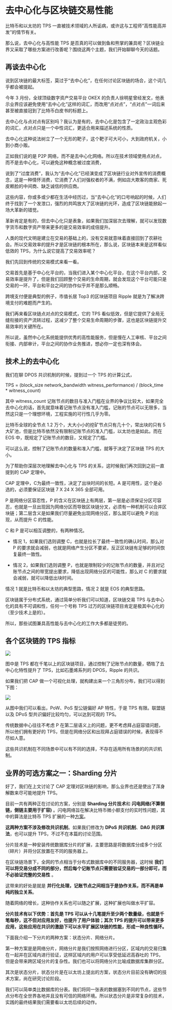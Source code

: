 # 去中心化与区块链交易性能
比特币和以太坊的 TPS 一直被技术领域的人所诟病，或许这与工程师“高性能高并发”的情节有关。

那么说，去中心化与高性能 TPS 是否真的可以做到鱼和熊掌的兼具呢？区块链业界又采取了哪些方案进行改善呢？围绕这两个主题，我们开始聊聊今天的话题。

## 再谈去中心化
说到区块链的最大标签，莫过于“去中心化”，在任何讨论区块链的场合，这个词几乎都会被提起。

今年 3 月份，全球顶级数字资产交易平台 OKEX 的负责人徐明星曾经发文，他表示业界应该避免使用“去中心化”这样的词汇，而改用“点对点”，“点对点”一词后来甚至被直接冠到了比特币白皮书的标题上。

去中心化与点对点有区别吗？我认为是有的，去中心化是包含了一定政治主观色彩的词汇，点对点只是一个中性词汇，更适合用来描述系统的性质。

去中心化这种说法树立了一个无形的靶子，这个靶子可大可小，大到政府机关，小到小商小贩。

正如我们说的是 P2P 网络，而不是去中心化网络。所以在技术领域使用点对点，而不是去中心化，可以避免这种概念被过度消费，

说到了“过度消费”，我认为“去中心化”已经演变成了区块链行业对外宣传的消费概念，这是一种情怀消费，它消费了人们对强权者的不满，例如店大欺客的商家、死皮赖脸的中间商、缺乏诚信的供应商。

这些内容，你或多或少都在生活中经历过，当“去中心化”的口号响起的时候，人们终于找到了一个发泄口，强烈的共鸣放大了区块链的光环，造成了区块链能掀起一场大革新的错觉。

革新肯定是有的，但去中心化只是表象，如果我们加深层次去理解，就可以发现数字货币和数字资产带来更多的是交易效率的成倍提升。

人类的现代文明是建立在交易的基础上的，没有交易就意味着直接回到了农耕社会。所以交易效率的提升才是区块链的根本所在，那么说，区块链本来是这样看似低效的 TPS，为什么说它提高了交易效率呢？

我们先回到传统的交易模式来看一看。

交易首先是基于中心化平台的，当我们进入某个中心化平台，在这个平台内部，交易效率是提升了，但是我们回顾整个交易的生命周期，就会发现这个平台可能只是交易的一环，平台和平台之间的协作似乎并不是那么顺畅。

跨境支付便是典型的例子，市值长居 Top3 的区块链项目 Ripple 就是为了解决跨境支付的难题而产生的。

我们再来看区块链点对点的交易模式，它的 TPS 看似低效，但是它提供了全局无缝衔接的资产流转过程，这减少了整个交易生命周期的步骤，这也是区块链提升交易效率的关键所在。

所以说，虽然中心化系统能提供优秀的高性能服务，但是慢在人工审核、平台之间衔接、内部审计，平台之间的协作业务推进，想必你一定也深有体会。

## 技术上的去中心化
我们在聊 DPOS 共识机制的时候，提到过一个 TPS 的计算公式，

TPS = (block_size network_bandwidth witness_performance) /
(block_time * witness_count)

其中 witness_count 记账节点的数目与准入门槛在业界的争议比较大，如果完全去中心化的话，首先就意味着记账节点没有准入门槛，记账的节点可以无限多，当然这只是一个理想环境，工程实施的可行性几乎为零。

比特币全球的全节点 1.2 万个，大大小小的挖矿节点只有几十个，常出块的只有 5 大矿池，但是比特币依然没有限制记账节点的准入门槛，以太坊也是如此。而在 EOS 中，既规定了记账节点的数目，又规定了门槛。

可以这么说，控制了记账节点的数量和准入门槛，就等于决定了区块链 TPS 的大小。

为了帮助你深层次地理解去中心化与 TPS 的关系，这时候我们再次回到之前一直提到的 CAP 定理中。

CAP 定理中，C为最终一致性，决定了出块时间的长短。A 是可用性，这个是必选的，必须要保证区块链 7 X 24 X 365 全部可用。

P 是网络分区容忍性，P 的含义在区块链上有两层，第一层是必须保证分区可容忍，也就是一旦出现因为网络分区而导致区块链分叉，必须有一种机制可以合并区块链；第二层含义是如果我们尽量避免出现网络分区，那么就可以避免 P 的出现，从而提升 C 的性能。

C 和 P 是可以相互调整的，有两种情况。

*   情况 1，如果我们选则调整 C，也就是拉长了最终一致性的确认时间，那么对 P 的要求就会减弱，也就是网络产生分区不要紧，反正区块链有足够的时间恢复最终一致性。

*   情况 2，如果我们选则调整 P，也就是限制较少的记账节点的数量，并且对记账节点之间的带宽提出要求，降低出现网络分区的可能性，那么对 C 的要求就会减弱，就可以降低出块时间。

情况 1 就是比特币和以太坊的典型思路，情况 2 就是 EOS 的典型思路。

区块链属于分布式系统，通过简单分析我们可以知道，区块链交易 TPS 与去中心化的具有不可调和性，任何一个号称 TPS 过万的区块链项目肯定是极其中心化的（至少技术上是的）。

所以，那些试图兼具高性能与去中心化的工作大多都是徒劳的。

## 各个区块链的 TPS 指标
![](https://github.com/yjjnls/blockchain-tutorial-cn/blob/master/img/17.1.png)

图中是 TPS 都在千笔以上的区块链项目，通过控制了记账节点的数量，牺牲了去中心化特性提升了 TPS，比如石墨烯系列的 DPOS，Ripple 的共识。

如果我们把 CAP 做一个可视化处理，就构建出来一个三角形分布，我们可以得到下图：

![](https://github.com/yjjnls/blockchain-tutorial-cn/blob/master/img/17.2.png)

从图中我们可以看出，PoW、PoS 型公链偏好 AP 特性，于是 TPS 有限。联盟链以及 DPoS 型共识偏好比较均匀，可以达到可观的 TPS。

传统数据中心往往不考虑 P 在第二层语义上的问题，更不考虑拜占庭容错问题，所以他们拥有更好的 TPS，但是在网络分区和出现拜占庭错误的时候，表现得不尽如人意。

这些共识机制在不同场景中可以有不同的选择，不存在适用所有场景的的共识机制。

## 业界的可选方案之一：Sharding 分片
好了，我们在上文讨论了 CAP 定理对区块链的影响，那么业界也还是使出了浑身解数来尽可能地提升 TPS。

目前一共有两种正在讨论的方案，分别是 **Sharding 分片技术**和 **闪电网络(不算侧链，侧链主要用于扩容)** 。闪电网络旨在解决比特币微小额支付的实时性问题，其中的算法是比特币 TPS 扩展的一种[方案](https://mp.weixin.qq.com/s?__biz=MzI4MjIyNjM2Mg==&mid=2247483881&idx=1&sn=96be8dce5ea4b94eaa9a86975724076a&scene=19#wechat_redirect)。

**这两种方案不涉及修改共识机制**。如果我们修改为 **DPoS 共识机制**、**DAG 共识算法**，也可以提升 TPS，不过不在本篇的讨论范围。

分片技术是一种安装传统数据库分片的扩展，主要思路是将数据库分成多个分区（碎片）并将分区放置在不同的服务器上。

在区块链场景下，全网的节点相当于分布式数据库中的不同服务器，这时候 **我们可以将交易分成不同的部分，然后每个记账节点只需要验证交易的一部分即可，而不必验证完整的交易性** 。

这带来的好处是就是 **并行化处理，记账节点之间相当于是协作关系，而不再是单纯的独立关系**。

随着网络的增长，这种协作关系也可以随之扩展，这种扩展也叫做水平扩容。

**分片技术有以下优势：首先是 TPS 可以从十几笔提升至少两个数量级，也就是千笔每秒，这不但对应用友好，也提升了用户体验；其次 TPS 的提升可以带来更多应用，这些应用在共识的激励下可以水平扩展区块链的性能，形成一种良性循环。**

下面我介绍一下分片的两种方案：状态分片、网络分片。

第一种方案是是网络分片，网络分片是我们按照网络进行分区，区域内的交易归集在一起并在区域内进行验证，这样区域内的用户可以享受低延迟高吞吐的 TPS，但是会带来跨区域分片的复杂性。我们也可以将网络分片比喻成数据库集群分区。

其次是状态分片，状态分片是在以太坊上提出的方案，状态分片目前没有确切的技术方案，尚在研究讨论阶段。

我们可以简单类比数据库的分表。我们将同一张表的数据塞到不同的节点，这些节点分布在全世界各地并且没有可信的网络环境。所以状态分片是非常复杂的技术，实践的最终结果我们需要看以太坊后续的动作。